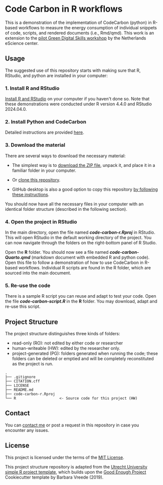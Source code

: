 # Code Carbon in R workflows

This is a demonstration of the implementation of CodeCarbon (python) in R-based workflows to measure the energy consumption of individual snippets of code, scripts, and rendered documents (i.e., Rmd/qmd).
This work is an extension to the [pilot Green Digital Skills workshop](https://github.com/esciencecenter-digital-skills/green-digital-skills) by the Netherlands eScience center.

## Usage

The suggested use of this repository starts with making sure that R, RStudio, and python are installed in your computer:

### 1. Install R and RStudio

[Install R and RStudio](https://posit.co/download/rstudio-desktop/) on your computer if you haven't done so.
Note that these demonstrations were conducted under R version 4.4.0 and RStudio 2024.04.0.

### 2. Install Python and CodeCarbon

Detailed instructions are provided [here](https://esciencecenter-digital-skills.github.io/green-digital-skills/modules/software-development-handson/exercises_codecarbon).

### 3. Download the material

There are several ways to download the necessary material:

-  The simplest way is to [download the ZIP file](https://github.com/UtrechtUniversity/code-carbon-r/archive/refs/heads/main.zip), unpack it, and place it in a familiar folder in your computer.

-  Or [clone this repository](https://docs.github.com/en/repositories/creating-and-managing-repositories/cloning-a-repository).

-  GitHub desktop is also a good option to copy this repository [by following these instructions](https://docs.github.com/en/desktop/overview/getting-started-with-github-desktop).

You should now have all the necessary files in your computer with an identical folder structure (described in the following section).

### 4. Open the project in RStudio

In the main directory, open the file named ***code-carbon-r.Rproj*** in RStudio. This will open RStudio in the default working directory of the project. You can now navigate through the folders on the right-bottom panel of R Studio.

Open the **R** folder. You should now see a file named ***code-carbon-Quarto.qmd*** (markdown document with embedded R and python code). Open this file to follow a demonstration of how to use CodeCarbon in R-based workflows. Individual R scripts are found in the R folder, which are sourced into the main document.

### 5. Re-use the code

There is a sample R script you can reuse and adapt to test your code. Open the file ***code-carbon-script.R*** in the **R** folder. You may download, adapt and re-use this script. 

## Project Structure

The project structure distinguishes three kinds of folders:  
-  read-only (RO): not edited by either code or researcher  
-  human-writeable (HW): edited by the researcher only.  
-  project-generated (PG): folders generated when running the code; these folders can be deleted or emptied and will be completely reconstituted as the project is run.   

```         
.
├── .gitignore
├── CITATION.cff
├── LICENSE
├── README.md
├── code-carbon-r.Rproj
└── R                    <- Source code for this project (HW)
```

## Contact 

You can [contact me](mailto:j.mancillagalindo@uu.nl) or post a request in this repository in case you encounter any issues.

## License

This project is licensed under the terms of the [MIT License](/LICENSE).

This project structure repository is adapted from the [Utrecht University simple R project template](https://github.com/UtrechtUniversity/simple-r-project), which builds upon the [Good Enough Project](https://github.com/bvreede/good-enough-project) Cookiecutter template by Barbara Vreede (2019).
